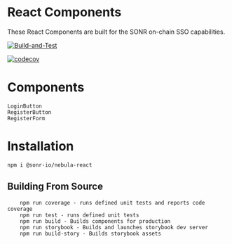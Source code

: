 # React Components

These React Components are built for the SONR on-chain SSO capabilities.

[![Build-and-Test](https://github.com/sonr-io/nebula-react/actions/workflows/Build-and-Test.yml/badge.svg)](https://github.com/sonr-io/nebula-react/actions/workflows/Build-and-Test.yml)

[![codecov](https://codecov.io/gh/sonr-io/nebula-react/branch/master/graph/badge.svg?token=HFU0JADDVV)](https://codecov.io/gh/sonr-io/nebula-react)
# Components
```
LoginButton
RegisterButton
RegisterForm
```

# Installation

```
npm i @sonr-io/nebula-react
```

## Building From Source

```
    npm run coverage - runs defined unit tests and reports code coverage
    npm run test - runs defined unit tests
    npm run build - Builds components for production
    npm run storybook - Builds and launches storybook dev server
    npm run build-story - Builds storybook assets
```
